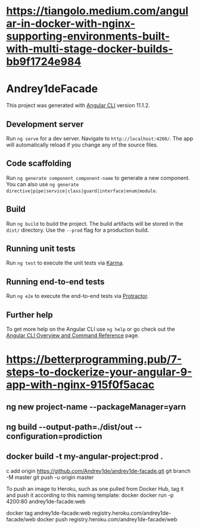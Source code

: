 # https://tiangolo.medium.com/angular-in-docker-with-nginx-supporting-environments-built-with-multi-stage-docker-builds-bb9f1724e984

# Andrey1deFacade

This project was generated with [Angular CLI](https://github.com/angular/angular-cli) version 11.1.2.

## Development server

Run `ng serve` for a dev server. Navigate to `http://localhost:4200/`. The app will automatically reload if you change any of the source files.

## Code scaffolding

Run `ng generate component component-name` to generate a new component. You can also use `ng generate directive|pipe|service|class|guard|interface|enum|module`.

## Build

Run `ng build` to build the project. The build artifacts will be stored in the `dist/` directory. Use the `--prod` flag for a production build.

## Running unit tests

Run `ng test` to execute the unit tests via [Karma](https://karma-runner.github.io).

## Running end-to-end tests

Run `ng e2e` to execute the end-to-end tests via [Protractor](http://www.protractortest.org/).

## Further help

To get more help on the Angular CLI use `ng help` or go check out the [Angular CLI Overview and Command Reference](https://angular.io/cli) page.

# https://betterprogramming.pub/7-steps-to-dockerize-your-angular-9-app-with-nginx-915f0f5acac

## ng new project-name --packageManager=yarn
## ng  build  --output-path=./dist/out --configuration=prodiction
## docker build -t my-angular-project:prod .



c add origin https://github.com/Andrey1de/andrey1de-facade.git
git branch -M master
git push -u origin master

To push an image to Heroku, such as one pulled from Docker Hub, tag it and push it according to this naming template:
docker docker run -p 4200:80 andrey1de-facade:web

docker tag andrey1de-facade:web registry.heroku.com/andrey1de-facade/web
docker push registry.heroku.com/andrey1de-facade/web

